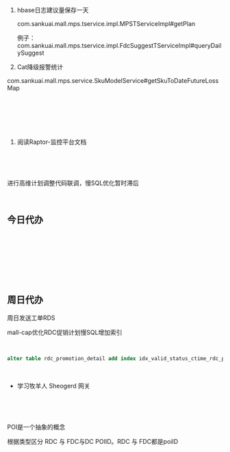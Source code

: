 1. hbase日志建议量保存一天

    com.sankuai.mall.mps.tservice.impl.MPSTServiceImpl#getPlan

    例子：com.sankuai.mall.mps.tservice.impl.FdcSuggestTServiceImpl#queryDailySuggest
2. Cat降级报警统计

com.sankuai.mall.mps.service.SkuModelService#getSkuToDateFutureLossMap

‍

‍

‍

1. 阅读Raptor-监控平台文档

‍

‍

进行高维计划调整代码联调，慢SQL优化暂时滞后

‍

## 今日代办

‍

‍

‍

‍

## 周日代办

周日发送工单RDS

mall-cap优化RDC促销计划慢SQL增加索引

‍

```sql
alter table rdc_promotion_detail add index idx_valid_status_ctime_rdc_promotion_plan_no (valid, status, ctime, rdc_promotion_plan_no);
```

‍

* 学习牧羊人 Sheogerd 网关

‍

‍

POI是一个抽象的概念

根据类型区分 RDC 与 FDC与DC POIID。RDC 与 FDC都是poiID

‍
